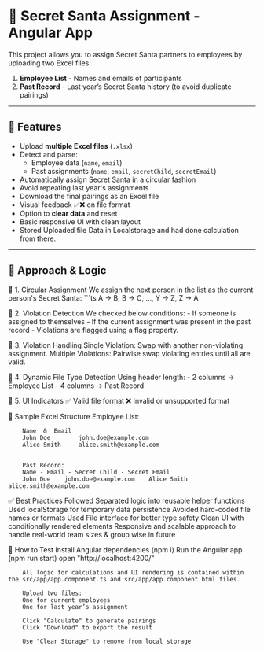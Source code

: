 # 🎁 Secret Santa Assignment - Angular App

This project allows you to assign Secret Santa partners to employees by uploading two Excel files:

1. **Employee List** - Names and emails of participants
2. **Past Record** - Last year’s Secret Santa history (to avoid duplicate pairings)

---

## 🚀 Features

- Upload **multiple Excel files** (`.xlsx`)
- Detect and parse:
  - Employee data (`name`, `email`)
  - Past assignments (`name`, `email`, `secretChild`, `secretEmail`)
- Automatically assign Secret Santa in a circular fashion
- Avoid repeating last year's assignments
- Download the final pairings as an Excel file
- Visual feedback ✅❌ on file format
- Option to **clear data** and reset
- Basic responsive UI with clean layout
- Stored Uploaded file Data in Localstorage and had done calculation from there.

---

## 🧠 Approach & Logic

🔹 1. Circular Assignment
        We assign the next person in the list as the current person's Secret Santa:
        ```ts
        A → B, B → C, ..., Y → Z, Z → A

🔹 2. Violation Detection
        We checked below conditions:
       - If someone is assigned to themselves
       - If the current assignment was present in the past record
       - Violations are flagged using a flag property.

🔹 3. Violation Handling
        Single Violation: Swap with another non-violating assignment.
        Multiple Violations: Pairwise swap violating entries until all are valid.

🔹 4. Dynamic File Type Detection
        Using header length:
        - 2 columns → Employee List
        - 4 columns → Past Record

🔹 5. UI Indicators
        ✅ Valid file format
        ❌ Invalid or unsupported format

📁 Sample Excel Structure
        Employee List:

        Name  &	 Email
        John Doe	    john.doe@example.com
        Alice Smith	    alice.smith@example.com
        
        
        Past Record:
        Name - Email - Secret Child - Secret Email
        John Doe	john.doe@example.com	Alice Smith	alice.smith@example.com

✅ Best Practices Followed
        Separated logic into reusable helper functions
        Used localStorage for temporary data persistence
        Avoided hard-coded file names or formats
        Used File interface for better type safety
        Clean UI with conditionally rendered elements
        Responsive and scalable approach to handle real-world team sizes & group wise in future

🧪 How to Test
        Install Angular dependencies (npm i)
        Run the Angular app (npm run start)
        open "http://localhost:4200/"

        All logic for calculations and UI rendering is contained within the src/app/app.component.ts and src/app/app.component.html files.

        Upload two files:
        One for current employees
        One for last year’s assignment

        Click "Calculate" to generate pairings
        Click "Download" to export the result

        Use "Clear Storage" to remove from local storage
